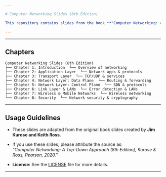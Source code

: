 ```yaml
---

# Computer Networking Slides (8th Edition)

This repository contains slides from the book **"Computer Networking: A Top-Down Approach (8th Edition)"** by Jim Kurose and Keith Ross. Each chapter covers a specific topic in networking, providing a comprehensive understanding of the field.

---
```


---

## Chapters  

```
Computer Networking Slides (8th Edition)
├── Chapter 1: Introduction  └── Overview of networking
├── Chapter 2: Application Layer  └── Network apps & protocols
├── Chapter 3: Transport Layer  └── TCP/UDP & services
├── Chapter 4: Network Layer: Data Plane  └── Routing & forwarding
├── Chapter 5: Network Layer: Control Plane  └── SDN & protocols
├── Chapter 6: Link Layer & LANs  └── Error detection & LANs
├── Chapter 7: Wireless & Mobile Networks  └── Wireless networking
└── Chapter 8: Security  └── Network security & cryptography
```

---

## Usage Guidelines  

- These slides are adapted from the original book slides created by **Jim Kurose and Keith Ross**.  
- If you use these slides, please attribute the source as:  
  _"Computer Networking: A Top-Down Approach (8th Edition), Kurose & Ross, Pearson, 2020."_

- **License:** See the [LICENSE](./LICENSE) file for more details.

---
